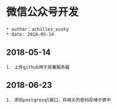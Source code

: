 # 微信公众号开发
    * author：achilles_xushy
    * date: 2018-05-14

## 2018-05-14
    1. 上传github用于部署服务器
    
## 2018-06-23
    1. 添加postgresql接口，将相关的密码存储于表中